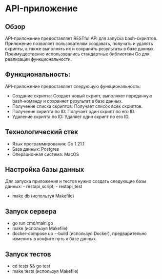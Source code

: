 #  API-приложение
##
## Обзор
API-приложение предоставляет RESTful API для запуска bash-скриптов. Приложение позволяет пользователям создавать, получать и удалять скрипты, а также выполнять их и сохранять результаты в базе данных. Преимущественно использовались стандартные библиотеки Go для реализации функциональности.

##
## Функциональность:

API-приложение предоставляет следующую функциональность:
- Создание скрипта: Создает новый скрипт, выполняет переданную bash-команду и сохраняет результат в базе данных.
- Получение списка скриптов: Получает список всех скриптов.
- Получение скрипта по ID: Получает один скрипт по его ID.
- Удаление скрипта по ID: Удаляет один скрипт по его ID.

##
## Технологический стек

- Язык программирования: Go 1.21.1
- База данных: Postgres
- Операционная система: MacOS

##
## Настройка базы данных
Для запуска приложения и тестов нужно создать следующие базы данных: - restapi_script, - restapi_test
- make db (используя Makefile)


##
## Запуск сервера
 
- go run cmd/main.go
- make (используя Makefile)
- docker-compose up --build (используя Docker), предварительно изменить в конфиге путь к базе данных

##
## Запуск тестов
- cd tests && go test
- make tests (используя Makefile)

